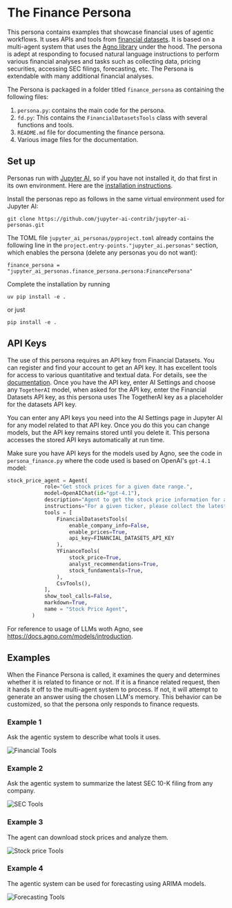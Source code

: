 # The Finance Persona

This persona contains examples that showcase financial uses of agentic workflows. It uses APIs and tools from [financial datasets](https://www.financialdatasets.ai). It is based on a multi-agent system that uses the [Agno library](https://github.com/agno-agi/agno) under the hood. The persona is adept at responding to focused natural language instructions to perform various financial analyses and tasks such as collecting data, pricing securities, accessing SEC filings, forecasting, etc. The Persona is extendable with many additional financial analyses.  

The Persona is packaged in a folder titled `finance_persona` as containing the following files:

1. `persona.py`: contains the main code for the persona. 
2. `fd.py`: This contains the `FinancialDatasetsTools` class with several functions and tools.
3. `README.md` file for documenting the finance persona. 
4. Various image files for the documentation.

## Set up

Personas run with [Jupyter AI](https://github.com/jupyterlab/jupyter-ai), so if you have not installed it, do that first in its own environment. Here are the [installation instructions](https://jupyter-ai.readthedocs.io/en/v2/users/index.html#installation). 


Install the personas repo as follows in the same virtual environment used for Jupyter AI:
```
git clone https://github.com/jupyter-ai-contrib/jupyter-ai-personas.git
```

The TOML file `jupyter_ai_personas/pyproject.toml` already contains the following line in the `project.entry-points."jupyter_ai.personas"` section, which enables the persona (delete any personas you do not want):

```
finance_persona = "jupyter_ai_personas.finance_persona.persona:FinancePersona"
```

Complete the installation by running
```
uv pip install -e .
```

or just
```
pip install -e .
```


## API Keys

The use of this persona requires an API key from Financial Datasets. You can register and find your account to get an API key. It has excellent tools for access to various quantitative and textual data. For details, see the [documentation](https://docs.financialdatasets.ai/introduction). Once you have the API key, enter AI Settings and choose any `TogetherAI` model, when asked for the API key, enter the Financial Datasets API key, as this persona uses The TogetherAI key as a placeholder for the datasets API key. 

You can enter any API keys you need into the AI Settings page in Jupyter AI for any model related to that API key. Once you do this you can change models, but the API key remains stored until you delete it. This persona accesses the stored API keys automatically at run time. 

Make sure you have API keys for the models used by Agno, see the code in `persona_finance.py` where the code used is based on OpenAI's `gpt-4.1` model:
```py
stock_price_agent = Agent(
            role="Get stock prices for a given date range.",
            model=OpenAIChat(id="gpt-4.1"),
            description="Agent to get the stock price information for a ticker.",
            instructions="For a given ticker, please collect the latest stock prices for the date range provided.",
            tools = [
                FinancialDatasetsTools(
                    enable_company_info=False, 
                    enable_prices=True, 
                    api_key=FINANCIAL_DATASETS_API_KEY
                ),
                YFinanceTools(
                    stock_price=True, 
                    analyst_recommendations=True, 
                    stock_fundamentals=True,
                ),
                CsvTools(),
            ],
            show_tool_calls=False,
            markdown=True,
            name = "Stock Price Agent",
        )
```

For reference to usage of LLMs woth Agno, see https://docs.agno.com/models/introduction. 


## Examples

When the Finance Persona is called, it examines the query and determines whether it is related to finance or not. If it is a finance related request, then it hands it off to the multi-agent system to process. If not, it will attempt to generate an answer using the chosen LLM's memory. This behavior can be customized, so that the persona only responds to finance requests.

### Example 1

Ask the agentic system to describe what tools it uses. 

![Financial Tools](images/financial_tools.png)

### Example 2

Ask the agentic system to summarize the latest SEC 10-K filing from any company. 

![SEC Tools](images/sec_10k.png)

### Example 3

The agent can download stock prices and analyze them. 

![Stock price Tools](images/avg_stk_pr.png)

### Example 4

The agentic system can be used for forecasting using ARIMA models. 

![Forecasting Tools](images/arima.png)